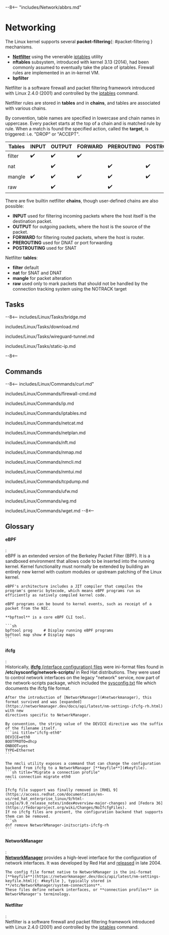 --8<-- "includes/Network/abbrs.md"

# Networking

The Linux kernel supports several **packet-filtering**{: #packet-filtering } mechanisms.

- [**Netfilter**](#netfilter) using the venerable [iptables](#iptables) utility
- **nftables** subsystem, introduced with kernel 3.13 (2014), had been commonly assumed to eventually take the place of iptables. Firewall rules are implemented in an in-kernel VM.
- **bpfilter** 

Netfilter is a software firewall and packet filtering framework introduced with Linux 2.4.0 (2001) and controlled by the [iptables](#iptables) command.

Netfilter rules are stored in **tables** and in **chains**, and tables are associated with various chains.

By convention, table names are specified in lowercase and chain names in uppercase.
Every packet starts at the top of a chain and is matched rule by rule.
When a match is found the specified action, called the **target**, is triggered: i.e. "DROP" or "ACCEPT".

| Tables | INPUT     | OUTPUT    | FORWARD   | PREROUTING | POSTROUTING |
| ------ | --------- | --------- | --------- | ---------- | ----------- |
| filter | ✔&#xfe0f; | ✔&#xfe0f; | ✔&#xfe0f; |            |
| nat    |           | ✔&#xfe0f; |           | ✔&#xfe0f;  | ✔&#xfe0f;   |
| mangle | ✔&#xfe0f; | ✔&#xfe0f; | ✔&#xfe0f; | ✔&#xfe0f;  | ✔&#xfe0f;   |
| raw    |           | ✔&#xfe0f; |           | ✔&#xfe0f;  |

There are five builtin netfilter **chains**, though user-defined chains are also possible:

- **INPUT** used for filtering incoming packets where the host itself is the destination packet.
- **OUTPUT** for outgoing packets, where the host is the source of the packet.
- **FORWARD** for filtering routed packets, where the host is router.
- **PREROUTING** used for DNAT or port forwarding
- **POSTROUTING** used for SNAT

Netfilter **tables**:

- **filter** default
- **nat** for SNAT and DNAT
- **mangle** for packet alteration
- **raw** used only to mark packets that should not be handled by the connection tracking system using the NOTRACK target

## Tasks

--8<--
includes/Linux/Tasks/bridge.md

includes/Linux/Tasks/download.md

includes/Linux/Tasks/wireguard-tunnel.md

includes/Linux/Tasks/static-ip.md

--8<--


## Commands

--8<--
includes/Linux/Commands/curl.md"

includes/Linux/Commands/firewall-cmd.md

includes/Linux/Commands/ip.md

includes/Linux/Commands/iptables.md

includes/Linux/Commands/netcat.md

includes/Linux/Commands/netplan.md

includes/Linux/Commands/nft.md

includes/Linux/Commands/nmap.md

includes/Linux/Commands/nmcli.md

includes/Linux/Commands/nmtui.md

includes/Linux/Commands/tcpdump.md

includes/Linux/Commands/ufw.md

includes/Linux/Commands/wg.md

includes/Linux/Commands/wget.md
--8<--


## Glossary

#### eBPF
:   
    eBPF is an extended version of the Berkeley Packet Filter (BPF). 
    It is a sandboxed environment that allows code to be inserted into the running kernel. 
    Kernel functionality must normally be extended by building an entirely new kernel with custom modules or upstream patching of the Linux kernel.

    eBPF's architecture includes a JIT compiler that compiles the program's generic bytecode, which means eBPF programs run as efficiently as natively compiled kernel code.

    eBPF programs can be bound to kernel events, such as receipt of a packet from the NIC.

    **bpftool** is a core eBPF CLI tool.

    ```sh
    bpftool prog     # Display running eBPF programs
    bpftool map show # Display maps
    ```


#### ifcfg
:   
    Historically, [**ifcfg** (interface configuration) files](https://access.redhat.com/documentation/en-us/red_hat_enterprise_linux/7/html/networking_guide/sec-configuring_ip_networking_with_ifcg_files) were ini-format files found in **/etc/sysconfig/network-scripts/** in Red Hat distributions.
    They were used to control network interfaces on the legacy "network" service, now part of the network-scripts package, which included the [sysconfig.txt](https://github.com/fedora-sysv/initscripts/blob/master/doc/sysconfig.txt#L416) file which documents the ifcfg file format.

    After the introduction of [NetworkManager](#networkmanager), this format survived and was [expanded](https://networkmanager.dev/docs/api/latest/nm-settings-ifcfg-rh.html) with new 
    directives specific to NetworkManager.
    
    By convention, the string value of the DEVICE directive was the suffix of the filename itself.
    ```ini title="ifcfg-eth0"
    DEVICE=eth0
    BOOTPROTO=dhcp
    ONBOOT=yes
    TYPE=Ethernet
    ```

    The nmcli utility exposes a command that can change the configuration backend from ifcfg to a NetworkManager [**keyfile**](#keyfile).
    ```sh title="Migrate a connection profile"
    nmcli connection migrate eth0
    ```

    Ifcfg file support was finally removed in [RHEL 9](https://access.redhat.com/documentation/en-us/red_hat_enterprise_linux/9/html-single/9.0_release_notes/index#overview-major-changes) and [Fedora 36](https://fedoraproject.org/wiki/Changes/NoIfcfgFiles).
    If no ifcfg files are present, the configuration backend that supports them can be removed.
    ```sh
    dnf remove NetworkManager-initscripts-ifcfg-rh
    ```

#### NetworkManager
:   
    [**NetworkManager**](https://networkmanager.dev/) provides a high-level interface for the configuration of network interfaces.
    It was developed by Red Hat and [released](https://en.wikipedia.org/wiki/NetworkManager) in late 2004.

    The config file format native to NetworkManager is the ini-format [**keyfile**](https://networkmanager.dev/docs/api/latest/nm-settings-keyfile.html){: #keyfile }, typically stored in **/etc/NetworkManager/system-connections**.
    These files define network interfaces, or **connection profiles** in NetworkManager's terminology.



#### Netfilter
:   
    Netfilter is a software firewall and packet filtering framework introduced with Linux 2.4.0 (2001) and controlled by the [iptables](#iptables) command.
